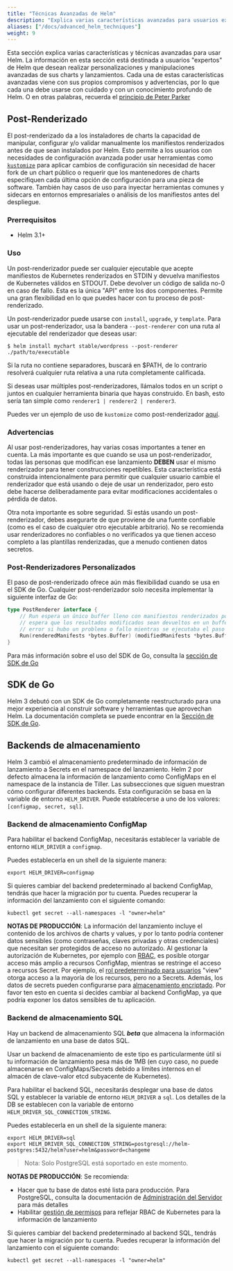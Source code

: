 ```yaml
---
title: "Técnicas Avanzadas de Helm"
description: "Explica varias características avanzadas para usuarios expertos de Helm"
aliases: ["/docs/advanced_helm_techniques"]
weight: 9
---
```


Esta sección explica varias características y técnicas avanzadas para usar Helm.
La información en esta sección está destinada a usuarios "expertos" de Helm que
desean realizar personalizaciones y manipulaciones avanzadas de sus charts y
lanzamientos. Cada una de estas características avanzadas viene con sus propios
compromisos y advertencias, por lo que cada una debe usarse con cuidado y con un
conocimiento profundo de Helm. O en otras palabras, recuerda el [principio de
Peter Parker](https://en.wikipedia.org/wiki/With_great_power_comes_great_responsibility)

## Post-Renderizado
El post-renderizado da a los instaladores de charts la capacidad de manipular,
configurar y/o validar manualmente los manifiestos renderizados antes de que
sean instalados por Helm. Esto permite a los usuarios con necesidades de
configuración avanzada poder usar herramientas como
[`kustomize`](https://kustomize.io) para aplicar cambios de configuración sin
necesidad de hacer fork de un chart público o requerir que los mantenedores de
charts especifiquen cada última opción de configuración para una pieza de
software. También hay casos de uso para inyectar herramientas comunes y sidecars
en entornos empresariales o análisis de los manifiestos antes del despliegue.

### Prerrequisitos
- Helm 3.1+

### Uso
Un post-renderizador puede ser cualquier ejecutable que acepte manifiestos de
Kubernetes renderizados en STDIN y devuelva manifiestos de Kubernetes válidos
en STDOUT. Debe devolver un código de salida no-0 en caso de fallo. Esta es la
única "API" entre los dos componentes. Permite una gran flexibilidad en lo que
puedes hacer con tu proceso de post-renderizado.

Un post-renderizador puede usarse con `install`, `upgrade`, y `template`. Para
usar un post-renderizador, usa la bandera `--post-renderer` con una ruta al
ejecutable del renderizador que deseas usar:

```shell
$ helm install mychart stable/wordpress --post-renderer ./path/to/executable
```

Si la ruta no contiene separadores, buscará en $PATH, de lo contrario resolverá
cualquier ruta relativa a una ruta completamente calificada.

Si deseas usar múltiples post-renderizadores, llámalos todos en un script o
juntos en cualquier herramienta binaria que hayas construido. En bash, esto sería
tan simple como `renderer1 | renderer2 | renderer3`.

Puedes ver un ejemplo de uso de `kustomize` como post-renderizador
[aquí](https://github.com/thomastaylor312/advanced-helm-demos/tree/master/post-render).

### Advertencias
Al usar post-renderizadores, hay varias cosas importantes a tener en cuenta. La
más importante es que cuando se usa un post-renderizador, todas las personas que
modifican ese lanzamiento **DEBEN** usar el mismo renderizador para tener
construcciones repetibles. Esta característica está construida intencionalmente
para permitir que cualquier usuario cambie el renderizador que está usando o
deje de usar un renderizador, pero esto debe hacerse deliberadamente para evitar
modificaciones accidentales o pérdida de datos.

Otra nota importante es sobre seguridad. Si estás usando un post-renderizador,
debes asegurarte de que proviene de una fuente confiable (como es el caso de
cualquier otro ejecutable arbitrario). No se recomienda usar renderizadores no
confiables o no verificados ya que tienen acceso completo a las plantillas
renderizadas, que a menudo contienen datos secretos.

### Post-Renderizadores Personalizados
El paso de post-renderizado ofrece aún más flexibilidad cuando se usa en el SDK
de Go. Cualquier post-renderizador solo necesita implementar la siguiente
interfaz de Go:

```go
type PostRenderer interface {
    // Run espera un único buffer lleno con manifiestos renderizados por Helm. Se
    // espera que los resultados modificados sean devueltos en un buffer separado o un
    // error si hubo un problema o fallo mientras se ejecutaba el paso de post-renderizado
    Run(renderedManifests *bytes.Buffer) (modifiedManifests *bytes.Buffer, err error)
}
```

Para más información sobre el uso del SDK de Go, consulta la [sección de SDK de
Go](#go-sdk)

## SDK de Go
Helm 3 debutó con un SDK de Go completamente reestructurado para una mejor
experiencia al construir software y herramientas que aprovechan Helm. La
documentación completa se puede encontrar en la [Sección de SDK de
Go](../sdk/gosdk.md).

## Backends de almacenamiento

Helm 3 cambió el almacenamiento predeterminado de información de lanzamiento a
Secrets en el namespace del lanzamiento. Helm 2 por defecto almacena la
información de lanzamiento como ConfigMaps en el namespace de la instancia de
Tiller. Las subsecciones que siguen muestran cómo configurar diferentes
backends. Esta configuración se basa en la variable de entorno `HELM_DRIVER`.
Puede establecerse a uno de los valores: `[configmap, secret, sql]`.

### Backend de almacenamiento ConfigMap

Para habilitar el backend ConfigMap, necesitarás establecer la variable de
entorno `HELM_DRIVER` a `configmap`.

Puedes establecerla en un shell de la siguiente manera:

```shell
export HELM_DRIVER=configmap
```

Si quieres cambiar del backend predeterminado al backend ConfigMap, tendrás que
hacer la migración por tu cuenta. Puedes recuperar la información del lanzamiento
con el siguiente comando:

```shell
kubectl get secret --all-namespaces -l "owner=helm"
```

**NOTAS DE PRODUCCIÓN**: La información del lanzamiento incluye el contenido de
los archivos de charts y values, y por lo tanto podría contener datos sensibles
(como contraseñas, claves privadas y otras credenciales) que necesitan ser
protegidos de acceso no autorizado. Al gestionar la autorización de Kubernetes,
por ejemplo con [RBAC](https://kubernetes.io/docs/reference/access-authn-authz/rbac/),
es posible otorgar acceso más amplio a recursos ConfigMap, mientras se restringe
el acceso a recursos Secret. Por ejemplo, el [rol predeterminado para
usuarios](https://kubernetes.io/docs/reference/access-authn-authz/rbac/#user-facing-roles)
"view" otorga acceso a la mayoría de los recursos, pero no a Secrets. Además, los
datos de secrets pueden configurarse para [almacenamiento
encriptado](https://kubernetes.io/docs/tasks/administer-cluster/encrypt-data/).
Por favor ten esto en cuenta si decides cambiar al backend ConfigMap, ya que
podría exponer los datos sensibles de tu aplicación.

### Backend de almacenamiento SQL

Hay un backend de almacenamiento SQL ***beta*** que almacena la información de
lanzamiento en una base de datos SQL.

Usar un backend de almacenamiento de este tipo es particularmente útil si tu
información de lanzamiento pesa más de 1MB (en cuyo caso, no puede almacenarse
en ConfigMaps/Secrets debido a límites internos en el almacén de clave-valor
etcd subyacente de Kubernetes).

Para habilitar el backend SQL, necesitarás desplegar una base de datos SQL y
establecer la variable de entorno `HELM_DRIVER` a `sql`. Los detalles de la DB
se establecen con la variable de entorno
`HELM_DRIVER_SQL_CONNECTION_STRING`.

Puedes establecerla en un shell de la siguiente manera:

```shell
export HELM_DRIVER=sql
export HELM_DRIVER_SQL_CONNECTION_STRING=postgresql://helm-postgres:5432/helm?user=helm&password=changeme
```

> Nota: Solo PostgreSQL está soportado en este momento.

**NOTAS DE PRODUCCIÓN**: Se recomienda:
- Hacer que tu base de datos esté lista para producción. Para PostgreSQL, consulta
  la documentación de [Administración del Servidor](https://www.postgresql.org/docs/12/admin.html)
  para más detalles
- Habilitar [gestión de permisos](/docs/permissions_sql_storage_backend/) para
  reflejar RBAC de Kubernetes para la información de lanzamiento

Si quieres cambiar del backend predeterminado al backend SQL, tendrás que hacer
la migración por tu cuenta. Puedes recuperar la información del lanzamiento con
el siguiente comando:

```shell
kubectl get secret --all-namespaces -l "owner=helm"
```
